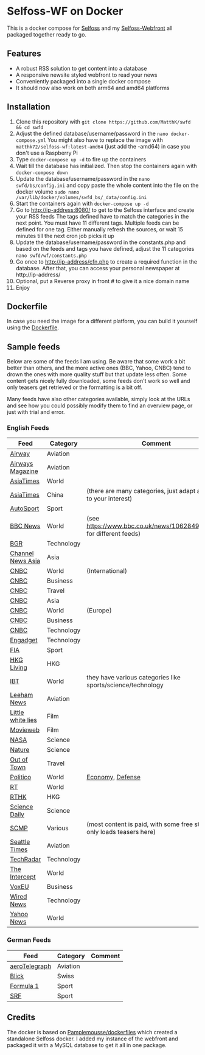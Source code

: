 # Selfoss-WF on Docker
This is a docker compose for [Selfoss](https://github.com/fossar/selfoss) and my [Selfoss-Webfront](https://github.com/MatthK/Selfoss-Webfront) all packaged together ready to go.

## Features
- A robust RSS solution to get content into a database
- A responsive newsite styled webfront to read your news
- Conveniently packaged into a single docker compose 
- It should now also work on both arm64 and amd64 platforms

## Installation

1.  Clone this repository with `git clone https://github.com/MatthK/swfd && cd swfd`
2.  Adjust the defined database/username/password in the `nano docker-compose.yml`
    You might also have to replace the image with `matthk72/selfoss-wf:latest-amd64` (just add the -amd64) in case you don't use a Raspberry Pi
3.  Type `docker-compose up -d` to fire up the containers 
3.  Wait till the database has initialized. Then stop the containers again with `docker-compose down`
3.  Update the database/username/password in the `nano swfd/bs/config.ini` and copy paste the whole content into the file on the docker volume
    `sudo nano /var/lib/docker/volumes/swfd_bs/_data/config.ini`
5.  Start the containers again with `docker-compose up -d`
6.  Go to <http://ip-address:8080/> to get to the Selfoss interface and create your RSS feeds
    The tags defined have to match the categories in the next point. You must have 11 different tags. Multiple feeds can be defined for one tag. Either manually refresh the sources, or wait 15 minutes till the next cron job picks it up
7.  Update the database/username/password in the constants.php and based on the feeds and tags you have defined, adjust the 11 categories
    `nano swfd/wf/constants.php`
8.  Go once to <http://ip-address/cfn.php> to create a required function in the database. After that, you can access your personal newspaper at http://ip-address/
9.  Optional, put a Reverse proxy in front # to give it a nice domain name
10. Enjoy

## Dockerfile
In case you need the image for a different platform, you can build it yourself using the [Dockerfile](https://github.com/MatthK/Selfoss-WF-Docker).

## Sample feeds

Below are some of the feeds I am using. Be aware that some work a bit better than others, and the more active ones (BBC, Yahoo, CNBC) tend to drown the ones with more quality stuff but that update less often. Some content gets nicely fully downloaded, some feeds don't work so well and only teasers get retrieved or the formatting is a bit off.

Many feeds have also other categories available, simply look at the URLs and see how you could possibly modify them to find an overview page, or just with trial and error.

### English Feeds

| Feed	| Category 	| Comment |
|---	|---	|---	|
| [Airway](https://www.airway1.com/feed/)	| Aviation	|  |
| [Airways Magazine](https://airwaysmag.com/rss)	| Aviation	|	|
| [AsiaTimes](https://asiatimes.com/category/world/feed/)	| World	|	|
| [AsiaTimes](https://asiatimes.com/category/china/feed/)	| China	| (there are many categories, just adapt according to your interest) |
| [AutoSport](https://www.autosport.com/rss/feed/f1)	| Sport |	|
| [BBC News](http://newsrss.bbc.co.uk/rss/newsonline_uk_edition/world/rss.xml)	| World	| (see https://www.bbc.co.uk/news/10628494#userss for different feeds) |
| [BGR](https://bgr.com/feed/)	| Technology	| |
| [Channel News Asia](https://www.channelnewsasia.com/rssfeeds/8395744)	| Asia | |
| [CNBC](https://www.cnbc.com/id/100727362/device/rss/rss.html)	| World | (International) |
| [CNBC](https://www.cnbc.com/id/20910258/device/rss/rss.html)	| Business | |
| [CNBC](https://www.cnbc.com/id/10000739/device/rss/rss.html)	| Travel | |
| [CNBC](https://www.cnbc.com/id/19832390/device/rss/rss.html)	| Asia | |
| [CNBC](https://www.cnbc.com/id/19794221/device/rss/rss.html)	| World | (Europe) |
| [CNBC](https://www.cnbc.com/id/10001147/device/rss/rss.html)	| Business | |
| [CNBC](https://www.cnbc.com/id/19854910/device/rss/rss.html)	| Technology | |
| [Engadget](http://www.engadget.com/rss.xml)	| Technology | |
| [FIA](https://www.fia.com/rss/news)	| Sport | |
| [HKG Living](https://hongkongliving.com/feed/)	| HKG | |
| [IBT](https://www.ibtimes.sg/rss/world)	| World | they have various categories like sports/science/technology |
| [Leeham News](https://leehamnews.com/feed/)	| Aviation | |
| [Little white lies](https://lwlies.com/feed/)	| Film | |
| [Movieweb](https://movieweb.com/rss/movie-reviews/)	| Film | |
| [NASA](https://www.nasa.gov/rss/dyn/lg_image_of_the_day.rss)	| Science | |
| [Nature](http://feeds.nature.com/nature/rss/current)	| Science | |
| [Out of Town](https://outoftownblog.com/feed/)	| Travel | |
| [Politico](http://rss.politico.com/politics-news.xml)	| World	| [Economy](http://rss.politico.com/economy.xml), [Defense](http://rss.politico.com/defense.xml) |
| [RT](https://www.rt.com/rss/)	| World | |
| [RTHK](http://rthk.hk/rthk/news/rss/e_expressnews_elocal.xml)	| HKG | |
| [Science Daily](http://feeds.sciencedaily.com/sciencedaily)	| Science | |
| [SCMP](https://www.scmp.com/rss)	| Various | (most content is paid, with some free stuff. It only loads teasers here) |
| [Seattle Times](https://www.seattletimes.com/boeing-aerospace/feed/)	| Aviation | |
| [TechRadar](https://www.techradar.com/rss)	| Technology | |
| [The Intercept](https://theintercept.com/feed/?lang=en)	| World | |
| [VoxEU](https://voxeu.org/feed/recent/rss.xml)	| Business | |
| [Wired News](http://www.wired.com/news_drop/netcenter/netcenter.rdf)	| Technology | |
| [Yahoo News](http://rss.news.yahoo.com/rss/world)	| World | |

### German Feeds

| Feed	| Category 	| Comment |
|---	|---	|---	|
| [aeroTelegraph](https://www.aerotelegraph.com/feed)	| Aviation	| |
| [Blick](https://www.blick.ch/rss.xml)	| Swiss	| |
| [Formula 1](https://www.motorsport-total.com/rss/rss_formel-1.xml)	| Sport	| |
| [SRF](https://www.srf.ch/sport/bnf/rss/2958)	| Sport	| |

## Credits
The docker is based on [Pamplemousse/dockerfiles](https://github.com/Pamplemousse/dockerfiles/tree/master/selfoss) which created a standalone Selfoss docker. I added my instance of the webfront and packaged it with a MySQL database to get it all in one package.